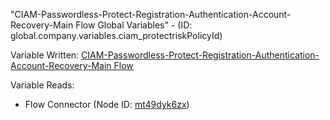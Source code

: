 "CIAM-Passwordless-Protect-Registration-Authentication-Account-Recovery-Main Flow Global Variables" - (ID: global.company.variables.ciam_protectriskPolicyId)

Variable Written:
[CIAM-Passwordless-Protect-Registration-Authentication-Account-Recovery-Main Flow](../index.md#Variables)

Variable Reads:
* Flow Connector (Node ID: [mt49dyk6zx](../nodes/mt49dyk6zx.md))
